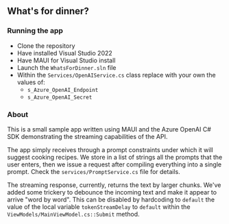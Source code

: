 ## What's for dinner?

### Running the app

- Clone the repository
- Have installed Visual Studio 2022
- Have MAUI for Visual Studio install
- Launch the `WhatsForDinner.sln` file
- Within the `Services/OpenAIService.cs` class replace with your own the values of:
  - `s_Azure_OpenAI_Endpoint`
  - `s_Azure_OpenAI_Secret`

### About

This is a small sample app written using MAUI and the Azure OpenAI C# SDK demonstrating the streaming capabilities of the API.

The app simply receives through a prompt constraints under which it will suggest cooking recipes. We store in a list of strings all the prompts that the user enters, then we issue a request after compiling everything into a single prompt. Check the `services/PromptService.cs` file for details.

The streaming response, currently, returns the text by larger chunks. We've added some trickery to debounce the incoming text and make it appear to arrive "word by word". This can be disabled by hardcoding to `default` the value of the local variable `tokenStreamDelay` to `default` within the `ViewModels/MainViewModel.cs::Submit` method.
